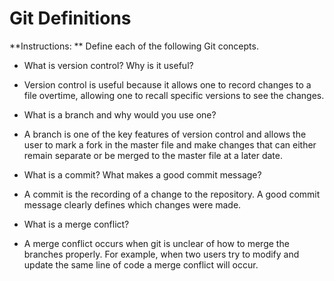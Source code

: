 # Git Definitions

**Instructions: ** Define each of the following Git concepts.

* What is version control?  Why is it useful?
- Version control is useful because it allows one to record changes to a file overtime, allowing one to recall specific versions to see the changes.
* What is a branch and why would you use one?
- A branch is one of the key features of version control and allows the user to mark a fork in the master file and make changes that can either remain separate or be merged to the master file at a later date. 
* What is a commit? What makes a good commit message?
- A commit is the recording of a change to the repository. A good commit message clearly defines which changes were made.
* What is a merge conflict?
- A merge conflict occurs when git is unclear of how to merge the branches properly. For example, when two users try to modify and update the same line of code a merge conflict will occur.